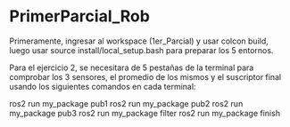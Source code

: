 # PrimerParcial_Rob

Primeramente, ingresar al workspace (1er_Parcial) y usar colcon build, luego usar source install/local_setup.bash para preparar los 5 entornos.

Para el ejercicio 2, se necesitara de 5 pestañas de la terminal para comprobar los 3 sensores, el promedio de los mismos y el suscriptor final usando los siguientes comandos en cada terminal:

ros2 run my_package pub1
ros2 run my_package pub2
ros2 run my_package pub3
ros2 run my_package filter
ros2 run my_package finish

